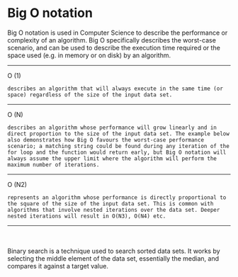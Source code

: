
# Big O notation

Big O notation is used in Computer Science to describe the performance or complexity of an algorithm. Big O specifically describes the worst-case scenario, and can be used to describe the execution time required or the space used (e.g. in memory or on disk) by an algorithm.

<hr>

 O (1)

```
describes an algorithm that will always execute in the same time (or space) regardless of the size of the input data set.
```

<hr>

 O (N)

``` 
describes an algorithm whose performance will grow linearly and in direct proportion to the size of the input data set. The example below also demonstrates how Big O favours the worst-case performance scenario; a matching string could be found during any iteration of the for loop and the function would return early, but Big O notation will always assume the upper limit where the algorithm will perform the maximum number of iterations.

```

<hr>

 O (N2)
```
represents an algorithm whose performance is directly proportional to the square of the size of the input data set. This is common with algorithms that involve nested iterations over the data set. Deeper nested iterations will result in O(N3), O(N4) etc.
```
<hr>
<br>
<br>
Binary search is a technique used to search sorted data sets. It works by selecting the middle element of the data set, essentially the median, and compares it against a target value.